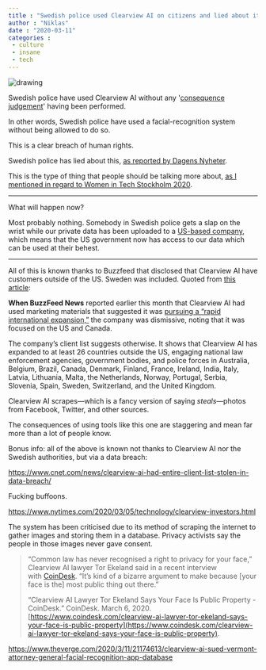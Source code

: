 ```yaml
---
title : "Swedish police used Clearview AI on citizens and lied about it"
author : "Niklas"
date : "2020-03-11"
categories : 
 - culture
 - insane
 - tech
---
```


![drawing](https://niklasblog.com/wp-content/Engage-your-customers.png)

Swedish police have used Clearview AI without any '[consequence judgement](https://hyp.is/pbBxpGOUEeq3r9fhqrWUJA/polisen.se/aktuellt/nyheter/2020/mars/arende-overlamnat-till-sarskilda-utredningar/)' having been performed.

In other words, Swedish police have used a facial-recognition system without being allowed to do so.

This is a clear breach of human rights.

Swedish police has lied about this, [as reported by Dagens Nyheter](https://www.dn.se/nyheter/sverige/polisen-backar-omstridd-ansiktsigenkanning-har-anvants/).

This is the type of thing that people should be talking more about, [as I mentioned in regard to Women in Tech Stockholm 2020](https://niklasblog.com/?p=24309).

* * *

What will happen now?

Most probably nothing. Somebody in Swedish police gets a slap on the wrist while our private data has been uploaded to a [US-based company](https://en.wikipedia.org/wiki/Clearview_AI), which means that the US government now has access to our data which can be used at their behest.

* * *

All of this is known thanks to Buzzfeed that disclosed that Clearview AI have customers outside of the US. Sweden was included. Quoted from [this article](https://www.buzzfeednews.com/amphtml/ryanmac/clearview-ai-fbi-ice-global-law-enforcement):

**When BuzzFeed News** reported earlier this month that Clearview AI had used marketing materials that suggested it was [pursuing a “rapid international expansion,”](https://www.buzzfeednews.com/article/carolinehaskins1/clearview-ai-facial-recognition-authoritarian-regimes-22) the company was dismissive, noting that it was focused on the US and Canada.  
  
The company’s client list suggests otherwise. It shows that Clearview AI has expanded to at least 26 countries outside the US, engaging national law enforcement agencies, government bodies, and police forces in Australia, Belgium, Brazil, Canada, Denmark, Finland, France, Ireland, India, Italy, Latvia, Lithuania, Malta, the Netherlands, Norway, Portugal, Serbia, Slovenia, Spain, Sweden, Switzerland, and the United Kingdom.

Clearview AI scrapes—which is a fancy version of saying _steals_—photos from Facebook, Twitter, and other sources.

The consequences of using tools like this one are staggering and mean far more than a lot of people know.

Bonus info: all of the above is known not thanks to Clearview AI nor the Swedish authorities, but via a data breach:

https://www.cnet.com/news/clearview-ai-had-entire-client-list-stolen-in-data-breach/

Fucking buffoons.

https://www.nytimes.com/2020/03/05/technology/clearview-investors.html

The system has been criticised due to its method of scraping the internet to gather images and storing them in a database. Privacy activists say the people in those images never gave consent.

> “Common law has never recognised a right to privacy for your face,” Clearview AI lawyer Tor Ekeland said in a recent interview with [CoinDesk](https://www.coindesk.com/clearview-ai-lawyer-tor-ekeland-says-your-face-is-public-property). “It’s kind of a bizarre argument to make because \[your face is the\] most public thing out there.”
> 
> “Clearview AI Lawyer Tor Ekeland Says Your Face Is Public Property - CoinDesk.” CoinDesk. March 6, 2020. [https://www.coindesk.com/clearview-ai-lawyer-tor-ekeland-says-your-face-is-public-property](https://www.coindesk.com/clearview-ai-lawyer-tor-ekeland-says-your-face-is-public-property).

https://www.theverge.com/2020/3/11/21174613/clearview-ai-sued-vermont-attorney-general-facial-recognition-app-database
